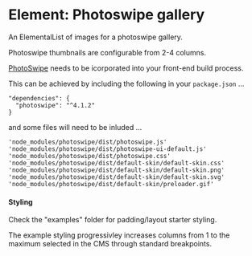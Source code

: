 # Element: Photoswipe gallery
An ElementalList of images for a photoswipe gallery. 

Photoswipe thumbnails are configurable from 2-4 columns. 

[PhotoSwipe](https://github.com/dimsemenov/photoswipe) needs to be icorporated into your front-end build process.

This can be achieved by including the following in your `package.json` ...

    "dependencies": {
      "photoswipe": "^4.1.2"
    }

and some files will need to be inluded ...

    'node_modules/photoswipe/dist/photoswipe.js'
    'node_modules/photoswipe/dist/photoswipe-ui-default.js'
    'node_modules/photoswipe/dist/photoswipe.css'
    'node_modules/photoswipe/dist/default-skin/default-skin.css'
    'node_modules/photoswipe/dist/default-skin/default-skin.png'
    'node_modules/photoswipe/dist/default-skin/default-skin.svg'
    'node_modules/photoswipe/dist/default-skin/preloader.gif'

#### Styling
Check the "examples" folder for padding/layout starter styling.

The example styling progressivley increases columns from 1 to the maximum selected in the CMS through standard breakpoints.
